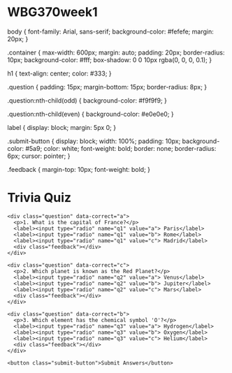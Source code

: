 # WBG370week1
<!DOCTYPE html>
<html lang="en">
<head>
  <meta charset="UTF-8">
  <title>Quiz Game</title>
  <link rel="stylesheet" href="styles.css">
  <script src="https://code.jquery.com/jquery-3.6.0.min.js"></script>
  <script src="script.js" defer></script>
</head>

  body {
  font-family: Arial, sans-serif;
  background-color: #fefefe;
  margin: 20px;
}

.container {
  max-width: 600px;
  margin: auto;
  padding: 20px;
  border-radius: 10px;
  background-color: #fff;
  box-shadow: 0 0 10px rgba(0, 0, 0, 0.1);
}

h1 {
  text-align: center;
  color: #333;
}

.question {
  padding: 15px;
  margin-bottom: 15px;
  border-radius: 8px;
}

.question:nth-child(odd) {
  background-color: #f9f9f9;
}

.question:nth-child(even) {
  background-color: #e0e0e0;
}

label {
  display: block;
  margin: 5px 0;
}

.submit-button {
  display: block;
  width: 100%;
  padding: 10px;
  background-color: #5a9;
  color: white;
  font-weight: bold;
  border: none;
  border-radius: 6px;
  cursor: pointer;
}

.feedback {
  margin-top: 10px;
  font-weight: bold;
}

<body>
  <div class="container">
    <h1>Trivia Quiz</h1>

    <div class="question" data-correct="a">
      <p>1. What is the capital of France?</p>
      <label><input type="radio" name="q1" value="a"> Paris</label>
      <label><input type="radio" name="q1" value="b"> Rome</label>
      <label><input type="radio" name="q1" value="c"> Madrid</label>
      <div class="feedback"></div>
    </div>

    <div class="question" data-correct="c">
      <p>2. Which planet is known as the Red Planet?</p>
      <label><input type="radio" name="q2" value="a"> Venus</label>
      <label><input type="radio" name="q2" value="b"> Jupiter</label>
      <label><input type="radio" name="q2" value="c"> Mars</label>
      <div class="feedback"></div>
    </div>

    <div class="question" data-correct="b">
      <p>3. Which element has the chemical symbol 'O'?</p>
      <label><input type="radio" name="q3" value="a"> Hydrogen</label>
      <label><input type="radio" name="q3" value="b"> Oxygen</label>
      <label><input type="radio" name="q3" value="c"> Helium</label>
      <div class="feedback"></div>
    </div>

    <button class="submit-button">Submit Answers</button>
  </div>
</body>
</html>
